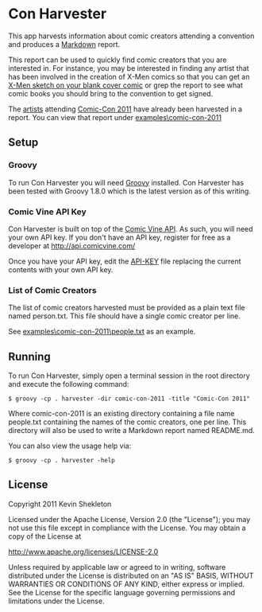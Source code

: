 # Con Harvester #

This app harvests information about comic creators attending a convention and produces a [Markdown](http://daringfireball.net/projects/markdown) report.

This report can be used to quickly find comic creators that you are interested in. For instance, you may be interested in finding any artist that has been
involved in the creation of X-Men comics so that you can get an [X-Men sketch on your blank cover comic](http://yfrog.com/z/h3614svj) or grep the report
to see what comic books you should bring to the convention to get signed.

The [artists](http://www.comic-con.org/cci/cci_artalley.php) attending [Comic-Con 2011](http://www.comic-con.org/) have already been harvested in a report.
You can view that report under [examples\comic-con-2011](https://github.com/kpshek/con-harvester/tree/master/examples/comic-con-2011)

## Setup ##

### Groovy ###

To run Con Harvester you will need [Groovy](http://groovy.codehaus.org/Download) installed.
Con Harvester has been tested with Groovy 1.8.0 which is the latest version as of this writing.

### Comic Vine API Key ###

Con Harvester is built on top of the [Comic Vine API](http://api.comicvine.com/). As such, you will need your own API key.
If you don't have an API key, register for free as a developer at http://api.comicvine.com/

Once you have your API key, edit the [API-KEY](https://github.com/kpshek/con-harvester/blob/master/API-KEY) file replacing the current contents with your own API key.

### List of Comic Creators ###

The list of comic creators harvested must be provided as a plain text file named person.txt.
This file should have a single comic creator per line.

See [examples\comic-con-2011\people.txt](https://github.com/kpshek/con-harvester/blob/master/examples/comic-con-2011/people.txt) as an example.

## Running ##

To run Con Harvester, simply open a terminal session in the root directory and execute the following command:

    $ groovy -cp . harvester -dir comic-con-2011 -title "Comic-Con 2011"

Where comic-con-2011 is an existing directory containing a file name people.txt containing the names of the comic creators, one per line.
This directory will also be used to write a Markdown report named README.md.

You can also view the usage help via:

    $ groovy -cp . harvester -help

## License ##

Copyright 2011 Kevin Shekleton

Licensed under the Apache License, Version 2.0 (the "License");
you may not use this file except in compliance with the License.
You may obtain a copy of the License at

http://www.apache.org/licenses/LICENSE-2.0

Unless required by applicable law or agreed to in writing, software
distributed under the License is distributed on an "AS IS" BASIS,
WITHOUT WARRANTIES OR CONDITIONS OF ANY KIND, either express or implied.
See the License for the specific language governing permissions and
limitations under the License.